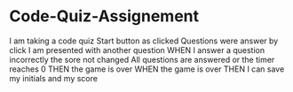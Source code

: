 # Code-Quiz-Assignement
I am taking a code quiz
 Start button as clicked
Questions were answer by click
I am presented with another question
WHEN I answer a question incorrectly the sore not changed
All questions are answered or the timer reaches 0
THEN the game is over
WHEN the game is over
THEN I can save my initials and my score
